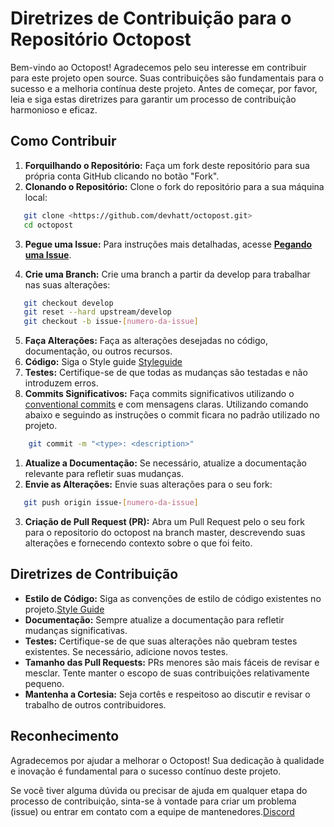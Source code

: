 # Diretrizes de Contribuição para o Repositório Octopost

Bem-vindo ao Octopost! Agradecemos pelo seu interesse em contribuir para este projeto open source. Suas contribuições são fundamentais para o sucesso e a melhoria contínua deste projeto. Antes de começar, por favor, leia e siga estas diretrizes para garantir um processo de contribuição harmonioso e eficaz.

## Como Contribuir

1. **Forquilhando o Repositório:** Faça um fork deste repositório para sua própria conta GitHub clicando no botão "Fork".
2. **Clonando o Repositório:** Clone o fork do repositório para a sua máquina local:

```bash
   git clone <https://github.com/devhatt/octopost.git>
   cd octopost
```

3. **Pegue uma Issue:** Para instruções mais detalhadas, acesse **[Pegando uma Issue](./FLOWISSUE.md)**.

4. **Crie uma Branch:** Crie uma branch a partir da develop para trabalhar nas suas alterações:

```bash
   git checkout develop
   git reset --hard upstream/develop
   git checkout -b issue-[numero-da-issue]
```

5. **Faça Alterações:** Faça as alterações desejadas no código, documentação, ou outros recursos.
6. **Código:** Siga o Style guide [Styleguide](STYLEGUIDE.md)
7. **Testes:** Certifique-se de que todas as mudanças são testadas e não introduzem erros.
8. **Commits Significativos:** Faça commits significativos utilizando o [conventional commits](https://www.conventionalcommits.org/en/v1.0.0/) e com mensagens claras. Utilizando comando abaixo e seguindo as instruções o commit ficara no padrão utilizado no projeto.

```bash
    git commit -m "<type>: <description>"
```

1. **Atualize a Documentação:** Se necessário, atualize a documentação relevante para refletir suas mudanças.
2. **Envie as Alterações:** Envie suas alterações para o seu fork:

```bash
   git push origin issue-[numero-da-issue]
```

3. **Criação de Pull Request (PR):** Abra um Pull Request pelo o seu fork para o repositorio do octopost na branch master, descrevendo suas alterações e fornecendo contexto sobre o que foi feito.

## Diretrizes de Contribuição

- **Estilo de Código:** Siga as convenções de estilo de código existentes no projeto.[Style Guide](https://github.com/DevHatt/octopost/blob/master/docs/STYLEGUIDE.md)
- **Documentação:** Sempre atualize a documentação para refletir mudanças significativas.
- **Testes:** Certifique-se de que suas alterações não quebram testes existentes. Se necessário, adicione novos testes.
- **Tamanho das Pull Requests:** PRs menores são mais fáceis de revisar e mesclar. Tente manter o escopo de suas contribuições relativamente pequeno.
- **Mantenha a Cortesia:** Seja cortês e respeitoso ao discutir e revisar o trabalho de outros contribuidores.

## Reconhecimento

Agradecemos por ajudar a melhorar o Octopost! Sua dedicação à qualidade e inovação é fundamental para o sucesso contínuo deste projeto.

Se você tiver alguma dúvida ou precisar de ajuda em qualquer etapa do processo de contribuição, sinta-se à vontade para criar um problema (issue) ou entrar em contato com a equipe de mantenedores.[Discord](https://discord.gg/devhatt)
